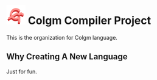 # <img src="https://raw.githubusercontent.com/colgm/colgm/0cfeb8a67d7a98543cf06d108f07b5ed45508e41/doc/colgm.svg" height="50px"/> Colgm Compiler Project

This is the organization for Colgm language.

## Why Creating A New Language

Just for fun.
